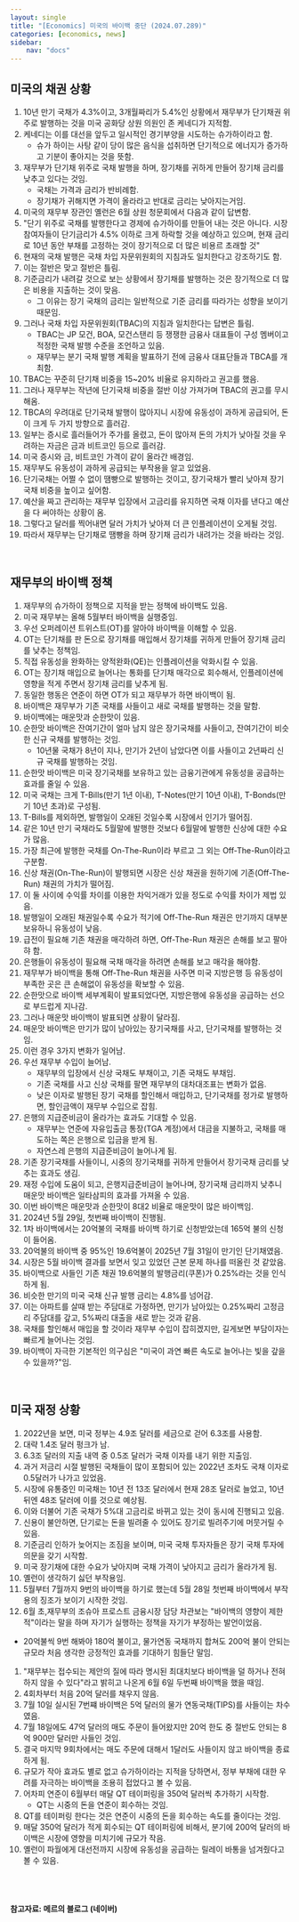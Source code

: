 ```yaml
---
layout: single
title: "[Economics] 미국의 바이백 중단 (2024.07.289)"
categories: [economics, news]
sidebar:
    nav: "docs"
---
```


## 미국의 채권 상황
1. 10년 만기 국채가 4.3%이고, 3개월짜리가 5.4%인 상황에서 재무부가 단기채권 위주로 발행하는 것을 미국 공화당 상원 의원인 존 케네디가 지적함.
1. 케네디는 이를 대선을 앞두고 일시적인 경기부양을 시도하는 슈가하이라고 함.
    - 슈가 하이는 사탕 같이 당이 많은 음식을 섭취하면 단기적으로 에너지가 증가하고 기분이 좋아지는 것을 뜻함.
1. 재무부가 단기채 위주로 국채 발행을 하며, 장기채를 귀하게 만들어 장기채 금리를 낮추고 있다는 것임.
    - 국채는 가격과 금리가 반비례함.
    - 장기채가 귀해지면 가격이 올라라고 반대로 금리는 낮아지는거임.
1. 미국의 재무부 장관인 옐런은 6월 상원 청문회에서 다음과 같이 답변함.
1. "단기 위주로 국채를 발행한다고 경제에 슈가하이를 만들어 내는 것은 아니다. 시장 참여자들이 단기금리가 4.5% 이하로 크게 하락할 것을 예상하고 있으며, 현재 금리로 10년 동안 부채를 고정하는 것이 장기적으로 더 많은 비용르 초래할 것"
1. 현재의 국채 발행은 국채 차입 자문위원회의 지침과도 일치한다고 강조하기도 함.
1. 이는 절반은 맞고 절반은 틀림.
1. 기준금리가 내려갈 것으로 보는 상황에서 장기채를 발행하는 것은 장기적으로 더 많은 비용을 지출하는 것이 맞음.
    - 그 이유는 장기 국채의 금리는 일반적으로 기준 금리를 따라가는 성향을 보이기 때문임.
1. 그러나 국채 차입 자문위원회(TBAC)의 지침과 일치한다는 답변은 틀림.
    - TBAC는 JP 모건, BOA, 모건스탠리 등 쟁쟁한 금융사 대표들이 구성 멤버이고 적정한 국채 발행 수준을 조언하고 있음.
    - 재무부는 분기 국채 발행 계획을 발표하기 전에 금융사 대표단들과 TBCA를 개최함.
1. TBAC는 꾸준히 단기채 비중을 15~20% 비율로 유지하라고 권고를 했음.
1. 그러나 재무부는 작년에 단기국채 비중을 절반 이상 가져가며 TBAC의 권고를 무시해옴.
1. TBCA의 우려대로 단기국채 발행이 많아지니 시장에 유동성이 과하게 공급되어, 돈이 크게 두 가지 방향으로 흘러감. 
1. 일부는 증시로 흘러들어가 주가를 올렸고, 돈이 많아져 돈의 가치가 낮아질 것을 우려하는 자금은 금과 비트코인 등으로 흘러감.
1. 미국 증시와 금, 비트코인 가격이 같이 올라간 배경임.
1. 재무부도 유동성이 과하게 공급되는 부작용을 알고 있었음.
1. 단기국채는 어쩔 수 없이 땜빵으로 발행하는 것이고, 장기국채가 빨리 낮아져 장기국채 비중을 높이고 싶어함.
1. 예산을 짜고 관리하는 재무부 입장에서 고금리를 유지하면 국채 이자를 낸다고 예산을 다 써야하는 상황이 옴.
1. 그렇다고 달러를 찍어내면 달러 가치가 낮아져 더 큰 인플레이션이 오게될 것임.
1. 따라서 재무부는 단기채로 땜빵을 하며 장기채 금리가 내려가는 것을 바라는 것임.

<br/>

## 재무부의 바이백 정책
1. 재무부의 슈가하이 정책으로 지적을 받는 정책에 바이백도 있음.
1. 미국 재무부는 올해 5월부터 바이백을 실행중임.
1. 우선 오퍼레이션 트위스트(OT)를 알아야 바이백을 이해할 수 있음.
1. OT는 단기채를 판 돈으로 장기채를 매입해서 장기채를 귀하게 만들어 장기채 금리를 낮추는 정책임.
1. 직접 유동성을 완화하는 양적완화(QE)는 인플레이션을 악화시킬 수 있음.
1. OT는 장기채 매입으로 늘어나는 통화를 단기채 매각으로 회수해서, 인플레이션에 영향을 적게 주면서 장기채 금리를 낮추게 됨.
1. 동일한 행동은 연준이 하면 OT가 되고 재무부가 하면 바이백이 됨.
1. 바이백은 재무부가 기존 국채를 사들이고 새로 국채를 발행하는 것을 말함.
1. 바이백에는 매운맛과 순한맛이 있음.
1. 순한맛 바이백은 잔여기간이 얼마 남지 않은 장기국채를 사들이고, 잔여기간이 비슷한 신규 국채를 발행하는 것임.
    - 10년물 국채가 8년이 지나, 만기가 2년이 남았다면 이를 사들이고 2년짜리 신규 국채를 발행하는 것임.
1. 순한맛 바이백은 미국 장기국채를 보유하고 있는 금융기관에게 유동성을 공급하는 효과를 줄일 수 있음.
1. 미국 국채는 크게 T-Bills(만기 1년 이내), T-Notes(만기 10년 이내), T-Bonds(만기 10년 초과)로 구성됨.
1. T-Bills를 제외하면, 발행일이 오래된 것일수록 시장에서 인기가 떨어짐.
1. 같은 10년 만기 국채라도 5월말에 발행한 것보다 6월말에 발행한 신상에 대한 수요가 많음.
1. 가장 최근에 발행한 국채를 On-The-Run이라 부르고 그 외는 Off-The-Run이라고 구분함.
1. 신상 채권(On-The-Run)이 발행되면 시장은 신상 채권을 원하기에 기존(Off-The-Run) 채권의 가치가 떨어짐.
1. 이 둘 사이에 수익률 차이를 이용한 차익거래가 있을 정도로 수익률 차이가 제법 있음.
1. 발행일이 오래된 채권일수록 수요가 적기에 Off-The-Run 채권은 만기까지 대부분 보유하니 유동성이 낮음.
1. 급전이 필요해 기존 채권을 매각하려 하면, Off-The-Run 채권은 손해를 보고 팔아햐 함.
1. 은행들이 유동성이 필요해 국채 매각을 하려면 손해를 보고 매각을 해야함.
1. 재무부가 바이백을 통해 Off-The-Run 채권을 사주면 미국 지방은행 등 유동성이 부족한 곳은 큰 손해없이 유동성을 확보할 수 있음.
1. 순한맛으로 바이백 세부계획이 발표되었다면, 지방은행에 유동성을 공급하는 선으로 부드럽게 지나감.
1. 그러나 매운맛 바이백이 발표되면 상황이 달라짐.
1. 매운맛 바이백은 만기가 많이 남아있는 장기국채를 사고, 단기국채를 발행하는 것임.
1. 이런 경우 3가지 변화가 일어남.
1. 우선 재무부 수입이 늘어남.
    - 재무부의 입장에서 신상 국채도 부채이고, 기존 국채도 부채임.
    - 기존 국채를 사고  신상 국채를 팔면 재무부의 대차대조표는 변화가 없음.
    - 낮은 이자로 발행된 장기 국채를 할인해서 매입하고, 단기국채를 정가로 발행하면, 할인금액이 재무부 수입으로 잡힘. 
1. 은행의 지급준비금이 올라가는 효과도 기대할 수 있음.
    - 재무부는 연준에 자유입출금 통장(TGA 계정)에서 대금을 지불하고, 국채를 매도하는 쪽은 은행으로 입금을 받게 됨.
    - 자연스레 은행의 지급준비금이 늘어나게 됨.
1. 기존 장기국채를 사들이니, 시중의 장기국채를 귀하게 만들어서 장기국채 금리를 낮추는 효과도 생김.
1. 재정 수입에 도움이 되고, 은행지급준비금이 늘어나며, 장기국채 금리까지 낮추니 매운맛 바이백은 일타삼피의 효과를 가져올 수 있음.
1. 이번 바이백은 매운맛과 순한맛이 8대2 비율로 매운맛이 많은 바이백임.
1. 2024년 5월 29일, 첫번째 바이백이 진행됨.
1. 1차 바이백에서는 20억불의 국채를 바이백 하기로 신청받았는데  165억 불의 신청이 들어옴.
1. 20억불의 바이백 중 95%인 19.6억불이 2025년 7월 31일이 만기인 단기채였음.
1. 시장은 5월 바이백 결과를 보면서 잊고 있었던 근본 문제 하나를 떠올린 것 같았음.
1. 바이백으로 사들인 기존 채권 19.6억불의 발행금리(쿠폰)가 0.25%라는 것을 인식하게 됨.
1. 비슷한 만기의 미국 국채 신규 발행 금리는 4.8%를 넘어감.
1. 이는 아파트를 살때 받는 주담대로 가정하면, 만기가 남아있는 0.25%짜리 고정금리 주담대를 갚고, 5%짜리 대출을 새로 받는 것과 같음.
1. 국채를 할인해서 매입을 할 것이라 재무부 수입이 잡히겠지만, 길게보면 부담이자는 빠르게 늘어나는 것임.
1. 바이백이 자극한 기본적인 의구심은 "미국이 과연 빠른 속도로 늘어나는 빛을 갚을 수 있을까?"임.

<br/>

## 미국 재정 상황
1. 2022년을 보면, 미국 정부는 4.9조 달러를 세금으로 걷어 6.3조를 사용함.
1. 대략 1.4조 달러 펑크가 남.
1. 6.3조 달러의 지출 내역 중 0.5조 달러가 국채 이자를 내기 위한 지출임.
1. 과거 저금리 시절 발행된 국채들이 많이 포함되어 있는 2022년 조차도 국채 이자로 0.5달러가 나가고 있었음.
1. 시장에 유통중인 미국채는 10년 전 13조 달러에서 현재 28조 달러로 늘었고, 10년 뒤엔 48조 달러에 이를 것으로 예상됨.
1. 이와 더불어 기존 국채가 5%대 고금리로 바뀌고 있는 것이 동시에 진행되고 있음.
1. 신용이 불안하면, 단기로는 돈을 빌려줄 수 있어도 장기로 빌려주기에 머뭇거릴 수 있음.
1. 기준금리 인하가 늦어지는 조짐을 보이며, 미국 국채 투자자들은 장기 국채 투자에 의문을 갖기 시작함.
1. 미국 장기채에 대한 수요가 낮아지며 국채 가격이 낮아지고 금리가 올라가게 됨.
1. 옐런이 생각하기 싫던 부작용임.
1. 5월부터 7월까지 9번의 바이백을 하기로 했는데 5월 28일 첫번째 바이백에서 부작용의 징조가 보이기 시작한 것임.
1. 6월 초,재무부의 조슈아 프로스트 금융시장 담당 차관보는 "바이백의 영향이 제한적"이라는 말을 하며 자기가 실행하는 정책을 자기가 부정하는 발언이었음.
 - 20억불씩 9번 해봐야 180억 불이고, 물가연동 국채까지 합쳐도 200억 불이 안되는 규모라 처음 생각한 긍정적인 효과를 기대하기 힘들단 말임.
1. "재무부는 접수되는 제안의 질에 따라 명시된 최대치보다 바이백을 덜 하거나 전혀 하지 않을 수 있다"라고 밝히고 나온게 6월 6일 두번째 바이백을 했을 때임.
1. 4회차부터 처음 20억 달러를 채우지 않음.
1. 7월 10일 실시된 7번쨰 바이백은 5억 달러의 물가 연동국채(TIPS)를 사들이는 차수였음.
1. 7월 18일에도 47억 달러의 매도 주문이 들어왔지만 20억 한도 중 절반도 안되는 8억 900만 달러만 사들인 것임.
1. 결국 마지막 9회차에서는 매도 주문에 대해서 1달러도 사들이지 않고 바이백을 종료하게 됨.
1. 규모가 작아 효과도 별로 없고 슈가하이라는 지적을 당하면서, 정부 부채에 대한 우려를 자극하는 바이백을 조용히 접었다고 볼 수 있음.
1. 어차피 연준이 6월부터 매달 QT 테이퍼링을 350억 달러씩 추가하기 시작함.
    - QT는 시중의 돈을 연준이 회수하는 것임.
1. QT를 테이퍼링 한다는 것은 연준이 시중의 돈을 회수하는 속도를 줄이다는 것임.
1. 매달 350억 달러가 적게 회수되는 QT 테이퍼링에 비해서, 분기에 200억 달러의 바이백은 시장에 영향을 미치기에 규모가 작음.
1. 옐런이 파월에게 대선전까지 시장에 유동성을 공급하는 릴레이 바통을 넘겨줬다고 볼 수 있음.


<br/>
<br/>

#### 참고자료: 메르의 블로그 (네이버) 